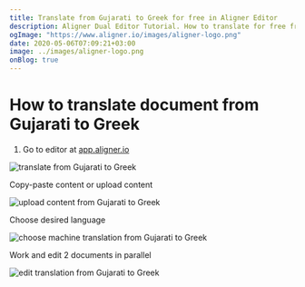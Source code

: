 ```yaml
---
title: Translate from Gujarati to Greek for free in Aligner Editor
description: Aligner Dual Editor Tutorial. How to translate for free from Gujarati to Greek. Aligner is multilingual document management platform. 
ogImage: "https://www.aligner.io/images/aligner-logo.png"
date: 2020-05-06T07:09:21+03:00
image: ../images/aligner-logo.png
onBlog: true
---
```


# How to translate document from Gujarati to Greek

1. Go to editor at [app.aligner.io](https://app.aligner.io "Aligner App web page")

![translate from Gujarati to Greek](../aligner-blank-editor.png "translate from Gujarati to Greek")

Copy-paste content or upload content

![upload content from Gujarati to Greek](../aligner-uploaded-document.png "upload content from Gujarati to Greek")

Choose desired language

![choose machine translation from Gujarati to Greek](../aligner-language-dropdown.png "choose machine translation from Gujarati to Greek")

Work and edit 2 documents in parallel

![edit translation from Gujarati to Greek](../aligner-double-sitded-editor.png "edit translation from Gujarati to Greek")

